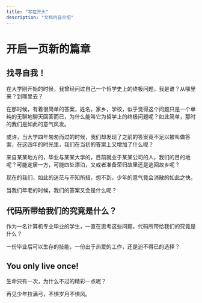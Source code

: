 ```yaml
---
title: "写在开头"
description: "文档内容介绍"
---
```

# 开启一页新的篇章

## 找寻自我！

在大学刚开始的时候，我曾经问过自己一个哲学史上的终极问题，我是谁？从哪里来？到哪里去？

在那时候，有着很简单的答案，姓名，家乡，学校，似乎觉得这个问题只是一个单纯的无聊地聊天回答而已，为什么能叫它为哲学上的终极问题呢？如此简单，那时的我们是如此的意气风发。

或许，当大学四年匆匆而过的时候，我们却发现了之前的答案竟不足以被叫做答案，在这四年的时光里，我们在当初的答案上又增加了什么呢？

来自某某地方的，毕业与某某大学的，目前就业于某某公司的人，我们的目的地呢？可能定居一方，可能四处漂泊，又或者准备荣归故里还是逃回故乡呢？

现在的我们，如此的迷茫与不知所措，想不到，少年的意气竟会消散的如此之快。

当我们年老的时候，我们的答案又会是什么呢？

## 代码所带给我们的究竟是什么？

作为一名计算机专业毕业的学生，一直在思考这些问题，代码所带给我们的究竟是什么？

一份毕业后可以生存的技能，一份出于热爱的工作，还是迫不得已的选择？

## You only live once!

生命只有一次，为什么不过的精彩一点呢？

再见少年拉满弓，不惧岁月不惧风。
